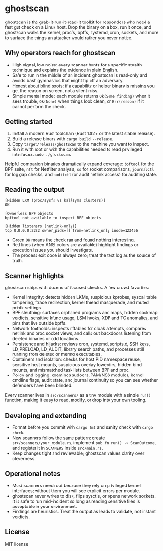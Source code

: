 # ghostscan

ghostscan is the grab-it-run-it-read-it toolkit for responders who need a fast gut check on a Linux host. Drop the binary on a box, run it once, and ghostscan walks the kernel, procfs, bpffs, systemd, cron, sockets, and more to surface the things an attacker would rather you never notice.

## Why operators reach for ghostscan

- High signal, low noise: every scanner hunts for a specific stealth technique and explains the evidence in plain English.
- Safe to run in the middle of an incident: ghostscan is read-only and avoids bash gymnastics that might tip off an adversary.
- Honest about blind spots: if a capability or helper binary is missing you get the reason on screen, not a silent miss.
- Simple mental model: each module returns `Ok(Some finding)` when it sees trouble, `Ok(None)` when things look clean, or `Err(reason)` if it cannot perform the check.

## Getting started

1. Install a modern Rust toolchain (Rust 1.82+ or the latest stable release).
2. Build a release binary with `cargo build --release`.
3. Copy `target/release/ghostscan` to the machine you want to inspect.
4. Run it with root or with the capabilities needed to read privileged interfaces: `sudo ./ghostscan`.

Helpful companion binaries dramatically expand coverage: `bpftool` for the BPF suite, `nft` for Netfilter analysis, `ss` for socket comparisons, `journalctl` for log gap checks, and `auditctl` (or audit netlink access) for auditing state.

## Reading the output

```
[Hidden LKM (proc/sysfs vs kallsyms clusters)]
OK

[Ownerless BPF objects]
bpftool not available to inspect BPF objects

[Hidden listeners (netlink-only)]
tcp 0.0.0.0:2222 owner_pids=[] from=netlink_only inode=123456
```

- Green `OK` means the check ran and found nothing interesting.
- Red lines (when ANSI colors are available) highlight findings or execution issues you should investigate.
- The process exit code is always zero; treat the text log as the source of truth.

## Scanner highlights

ghostscan ships with dozens of focused checks. A few crowd favorites:

- Kernel integrity: detects hidden LKMs, suspicious kprobes, syscall table tampering, ftrace redirection, kernel thread masquerade, and muted printk settings.
- BPF sleuthing: surfaces orphaned programs and maps, hidden sockmap verdicts, sensitive kfunc usage, LSM hooks, XDP and TC anomalies, and pins that live outside bpffs.
- Network footholds: inspects nftables for cloak attempts, compares netlink and proc socket views, and calls out backdoors listening from deleted binaries or odd locations.
- Persistence and hijacks: reviews cron, systemd, scripts.d, SSH keys, LD_PRELOAD, LD_AUDIT, library search paths, and processes still running from deleted or memfd executables.
- Containers and isolation: checks for host PID namespace reuse, sensitive host mounts, suspicious overlay lowerdirs, hidden bind mounts, and mismatched task lists between BPF and proc.
- Policy and logging: examines sudoers, PAM/NSS modules, kernel cmdline flags, audit state, and journal continuity so you can see whether defenders have been blinded.

Every scanner lives in `src/scanners/` as a tiny module with a single `run()` function, making it easy to read, modify, or drop into your own tooling.

## Developing and extending

- Format before you commit with `cargo fmt` and sanity check with `cargo check`.
- New scanners follow the same pattern: create `src/scanners/your_module.rs`, implement `pub fn run() -> ScanOutcome`, and register it in `SCANNERS` inside `src/main.rs`.
- Keep changes tight and reviewable; ghostscan values clarity over cleverness.

## Operational notes

- Most scanners need root because they rely on privileged kernel interfaces; without them you will see explicit errors per module.
- ghostscan never writes to disk, flips sysctls, or opens network sockets. It is safe to run mid-incident so long as reading sensitive files is acceptable in your environment.
- Findings are heuristics. Treat the output as leads to validate, not instant verdicts.

## License

MIT license
